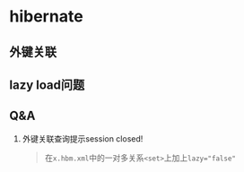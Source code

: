 hibernate
========

## 外键关联

## lazy load问题



## Q&A
1. 外键关联查询提示session closed!
    > 在`x.hbm.xml`中的一对多关系`<set>`上加上`lazy="false"`
